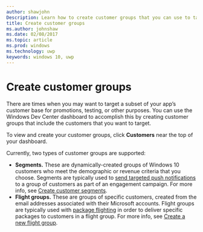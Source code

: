 ---author: shawjohnDescription: Learn how to create customer groups that you can use to target a subset of your app's customer base for promotions, testing, or other purposes.title: Create customer groupsms.author: johnshawms.date: 02/08/2017ms.topic: articlems.prod: windowsms.technology: uwpkeywords: windows 10, uwp---# Create customer groupsThere are times when you may want to target a subset of your app’s customer base for promotions, testing, or other purposes. You can use the Windows Dev Center dashboard to accomplish this by creating customer groups that include the customers that you want to target.To view and create your customer groups, click **Customers** near the top of your dashboard.Currently, two types of customer groups are supported:- **Segments.** These are dynamically-created groups of Windows 10 customers who meet the demographic or revenue criteria that you choose. Segments are typically used to [send targeted push notifications](send-push-notifications-to-your-apps-customers.md) to a group of customers as part of an engagement campaign. For more info, see [Create customer segments](create-customer-segments.md).- **Flight groups.** These are groups of specific customers, created from the email addresses associated with their Microsoft accounts. Flight groups are typically used with [package flighting](package-flights.md) in order to deliver specific packages to customers in a flight group. For more info, see [Create a new flight group](package-flights.md#create-a-new-flight-group).